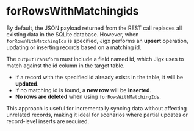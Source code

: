 # forRowsWithMatchingids

By default, the JSON payload returned from the REST call replaces all existing data in the SQLite database. However, when `forRowsWithMatchingIds` is specified, Jigx performs an **upsert** operation, updating or inserting records based on a matching id.

The `outputTransform` must include a field named id, which Jigx uses to match against the id column in the target table.

* If a record with the specified id already exists in the table, it will be **updated**.
* If no matching id is found, a **new row** will be **inserted**.
* **No rows are deleted** when using `forRowsWithMatchingIds`.

This approach is useful for incrementally syncing data without affecting unrelated records, making it ideal for scenarios where partial updates or record-level inserts are required.

